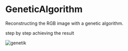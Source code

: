 # GeneticAlgorithm
Reconstructing the RGB image with a genetic algorithm.

step by step achieving the result


![genetik](https://user-images.githubusercontent.com/58533563/194086716-2deaab61-af0b-403f-8984-eab34bf0688c.gif)

